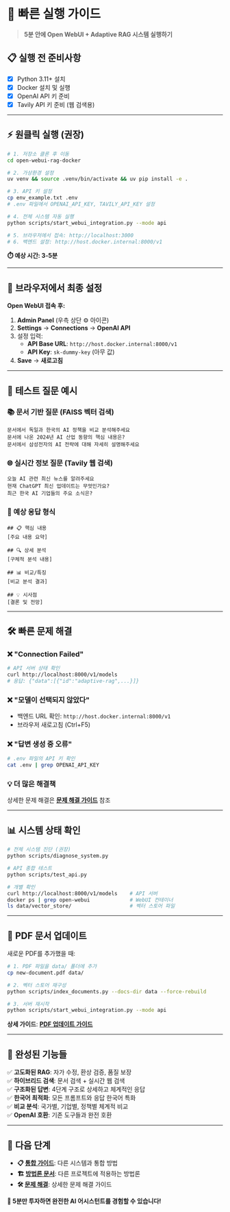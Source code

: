 # 🚀 빠른 실행 가이드

> **5분 안에 Open WebUI + Adaptive RAG 시스템 실행하기**

## 📋 **실행 전 준비사항**

- [x] Python 3.11+ 설치
- [x] Docker 설치 및 실행  
- [x] OpenAI API 키 준비
- [x] Tavily API 키 준비 (웹 검색용)

---

## ⚡ **원클릭 실행** (권장)

```bash
# 1. 저장소 클론 후 이동
cd open-webui-rag-docker

# 2. 가상환경 설정
uv venv && source .venv/bin/activate && uv pip install -e .

# 3. API 키 설정
cp env_example.txt .env
# .env 파일에서 OPENAI_API_KEY, TAVILY_API_KEY 설정

# 4. 전체 시스템 자동 실행
python scripts/start_webui_integration.py --mode api

# 5. 브라우저에서 접속: http://localhost:3000
# 6. 백엔드 설정: http://host.docker.internal:8000/v1
```

**⏱️ 예상 시간: 3-5분**

---

## 🎯 **브라우저에서 최종 설정**

**Open WebUI 접속 후:**
1. **Admin Panel** (우측 상단 ⚙️ 아이콘)
2. **Settings** → **Connections** → **OpenAI API**
3. 설정 입력:
   - **API Base URL**: `http://host.docker.internal:8000/v1`
   - **API Key**: `sk-dummy-key` (아무 값)
4. **Save** → **새로고침**

---

## 🧪 **테스트 질문 예시**

### **📚 문서 기반 질문** (FAISS 벡터 검색)
```
문서에서 독일과 한국의 AI 정책을 비교 분석해주세요
문서에 나온 2024년 AI 산업 동향의 핵심 내용은?
문서에서 삼성전자의 AI 전략에 대해 자세히 설명해주세요
```

### **🌐 실시간 정보 질문** (Tavily 웹 검색)
```
오늘 AI 관련 최신 뉴스를 알려주세요
현재 ChatGPT 최신 업데이트는 무엇인가요?
최근 한국 AI 기업들의 주요 소식은?
```

### **🎯 예상 응답 형식**
```
## 📋 핵심 내용
[주요 내용 요약]

## 🔍 상세 분석  
[구체적 분석 내용]

## 📊 비교/특징
[비교 분석 결과]

## 💡 시사점
[결론 및 전망]
```

---

## 🛠️ **빠른 문제 해결**

### **❌ "Connection Failed"**
```bash
# API 서버 상태 확인
curl http://localhost:8000/v1/models
# 응답: {"data":[{"id":"adaptive-rag",...}]}
```

### **❌ "모델이 선택되지 않았다"**
- 백엔드 URL 확인: `http://host.docker.internal:8000/v1`
- 브라우저 새로고침 (Ctrl+F5)

### **❌ "답변 생성 중 오류"**
```bash
# .env 파일의 API 키 확인
cat .env | grep OPENAI_API_KEY
```

### **💡 더 많은 해결책**
상세한 문제 해결은 **[문제 해결 가이드](./docs/TROUBLESHOOTING.md)** 참조

---

## 📊 **시스템 상태 확인**

```bash
# 전체 시스템 진단 (권장)
python scripts/diagnose_system.py

# API 종합 테스트
python scripts/test_api.py

# 개별 확인
curl http://localhost:8000/v1/models    # API 서버
docker ps | grep open-webui             # WebUI 컨테이너  
ls data/vector_store/                   # 벡터 스토어 파일
```

---

## 📄 **PDF 문서 업데이트**

새로운 PDF를 추가했을 때:

```bash
# 1. PDF 파일을 data/ 폴더에 추가
cp new-document.pdf data/

# 2. 벡터 스토어 재구성
python scripts/index_documents.py --docs-dir data --force-rebuild

# 3. 서버 재시작
python scripts/start_webui_integration.py --mode api
```

**상세 가이드**: **[PDF 업데이트 가이드](./docs/PDF_UPDATE_GUIDE.md)**

---

## 🎉 **완성된 기능들**

✅ **고도화된 RAG**: 자가 수정, 환상 검증, 품질 보장  
✅ **하이브리드 검색**: 문서 검색 + 실시간 웹 검색  
✅ **구조화된 답변**: 4단계 구조로 상세하고 체계적인 응답  
✅ **한국어 최적화**: 모든 프롬프트와 응답 한국어 특화  
✅ **비교 분석**: 국가별, 기업별, 정책별 체계적 비교  
✅ **OpenAI 호환**: 기존 도구들과 완전 호환  

---

## 🚀 **다음 단계**

- **📋 [통합 가이드](./docs/INTEGRATION_GUIDE.md)**: 다른 시스템과 통합 방법
- **🏗️ [방법론 문서](./docs/METHODOLOGY.md)**: 다른 프로젝트에 적용하는 방법론
- **🛠️ [문제 해결](./docs/TROUBLESHOOTING.md)**: 상세한 문제 해결 가이드

**🎯 5분만 투자하면 완전한 AI 어시스턴트를 경험할 수 있습니다!**